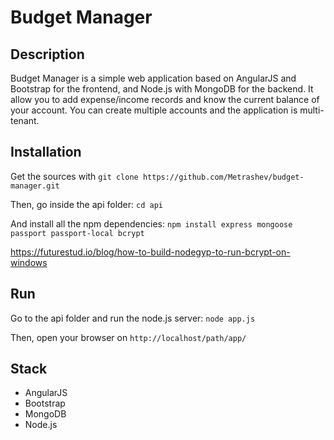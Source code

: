 # Budget Manager

## Description

Budget Manager is a simple web application based on AngularJS and Bootstrap for the frontend, and Node.js with MongoDB for the backend.
It allow you to add expense/income records and know the current balance of your account.
You can create multiple accounts and the application is multi-tenant.

## Installation

Get the sources with `git clone https://github.com/Metrashev/budget-manager.git`

Then, go inside the api folder: `cd api`

And install all the npm dependencies: `npm install express mongoose passport passport-local bcrypt`

https://futurestud.io/blog/how-to-build-nodegyp-to-run-bcrypt-on-windows

## Run

Go to the api folder and run the node.js server: `node app.js`

Then, open your browser on `http://localhost/path/app/`


## Stack

* AngularJS
* Bootstrap
* MongoDB
* Node.js
